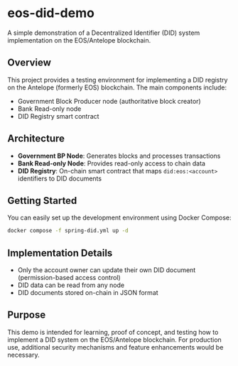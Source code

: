 # eos-did-demo

A simple demonstration of a Decentralized Identifier (DID) system implementation on the EOS/Antelope blockchain.

## Overview

This project provides a testing environment for implementing a DID registry on the Antelope (formerly EOS) blockchain. The main components include:

- Government Block Producer node (authoritative block creator)
- Bank Read-only node
- DID Registry smart contract

## Architecture

- **Government BP Node**: Generates blocks and processes transactions
- **Bank Read-only Node**: Provides read-only access to chain data
- **DID Registry**: On-chain smart contract that maps `did:eos:<account>` identifiers to DID documents

## Getting Started

You can easily set up the development environment using Docker Compose:

```bash
docker compose -f spring-did.yml up -d
```

## Implementation Details

- Only the account owner can update their own DID document (permission-based access control)
- DID data can be read from any node
- DID documents stored on-chain in JSON format

## Purpose

This demo is intended for learning, proof of concept, and testing how to implement a DID system on the EOS/Antelope blockchain.
For production use, additional security mechanisms and feature enhancements would be necessary.
